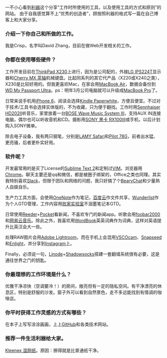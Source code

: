 一不小心看到[利器](http://liqi.io/)这个分享“工作时所使用的工具，以及使用工具的方式和原则”的网站。
由于自我感觉算不上“优秀的创造者”，顾按照利器的格式写一篇在自己博客上和大家分享。

### 介绍一下你自己和所做的工作。

我是Crisp，名字叫David Zhang，目前在做Web开发相关的工作。

### 你都在使用哪些硬件？

工作开发目前在[ThinkPad X230](http://shop.lenovo.com/us/en/laptops/thinkpad/x-series/x230/)上进行，因为是公司配的，外接[LG IPS224T](http://www.lg.com/us/commercial/lcd-computer-monitors/lg-IPS224T-PN)显示器和[Cherry MX 茶轴](http://cherrycorp.com/product/g80-3850-mx-brown-3-0-keyboard/)机械键盘。比起同系列的其它代产品（X220或X240之类），X230是比较好用的。但我更喜欢Mac，在家会用[MacBook Air](http://www.apple.com/macbook-air/)，数据会备份到[WD My Passport Ultra](http://www.wdc.com/cn/products/products.aspx?id=1000)。ps：明年3月公司电脑就可以升级成[MacBook Pro](http://www.apple.com/macbook-pro/)了。

日常来说手机用[iPhone 6](http://www.apple.com/shop/buy-iphone/iphone6)，阅读会选择[Kindle Paperwhite](http://www.amazon.com/Kindle-Paperwhite-Touch-light/dp/B007OZNZG0)，方便且便宜。不过对于技术/工具书会选择实体版的，不为收藏，只为便于翻找。工作时用[Sennhaiser HD202II](http://en-us.sennheiser.com/over-ear-headphones-hd-202)听音乐，家里放着一台[BOSE Wave Music System III](http://www.bose.cn/product.aspx?cid=632)，支持AUX IN连接电脑，偶尔也可以听收音机和CD。摄影用[SONY 黑卡 RX100III](http://www.sonystyle.com.cn/products/cyber-shot/dsc_rx100m3.htm?ssid=sstp01354)或手机，以后计划购入SONY微单。

除去电子设备，我有两只钢笔，分别是[LAMY Safari](http://www.lamy.com/eng/b2c/safari)和[Pilot 78G](http://www.amazon.cn/Pilot-%E7%99%BE%E4%B9%90-FP-78G-M-B-22K%E5%8C%85%E9%87%91%E7%AC%94%E5%B0%96%E9%92%A2%E7%AC%94-M%E5%92%80/dp/B003H06HN4)，前者出水猛、更亮骚，后者更朴实好用。


### 软件呢？

开发最常用的是买了License的[Sublime Text 2](http://www.sublimetext.com/)和定制过[VIM](http://www.vim.org/)。浏览器用[Chrome](https://www.google.com/chrome/)。聊天主要还是qq和微信，都是被圈子绑架的，Office之类也同理。其实我特别喜欢[Slack](https://slack.com/)，但限于团队和网络的问题，我只好搞了个[BearyChat](https://bearychat.com/)和少量熟人自娱自乐。

生产力工具方面，会使用[OneNote](https://www.onenote.com/)作为笔记，[百度云]()作文件共享，[Wunderlist](https://www.wunderlist.com/)作为个人GTD管理，工作内容用[败家实验室](https://item.taobao.com/item.htm?spm=2013.1.0.0.xh6pv4&id=45159521615)不洇墨笔记本GTD。

日常使用[Reeder](http://reederapp.com/)+[Pocket](https://getpocket.com/)看新闻，不喜欢专门的新闻app。听歌会用[foobar2000](https://www.foobar2000.org/)和[网易云音乐](http://music.163.com/)。除此之外，我喜欢用[WordBook](https://itunes.apple.com/us/app/wordbook-english-dictionary/id289694924?mt=8)英英词典作为词典，这样对英语提升比英汉会大一些。

处理RAW图片会用[Adobe Lightroom](https://lightroom.adobe.com/)，而在手机上会混用[VSCOcam](https://vsco.co/vscocam)、[Snapseed](https://itunes.apple.com/us/app/snapseed/id439438619?mt=8)和[Enlight](http://www.enlightapp.com/)，并分享到[Instagram](https://www.instagram.com/)上。

Finally，必须说一句，[Linode](https://www.linode.com/)+[Shadowsocks](https://shadowsocks.org)搭建一套翻墙系统很有必要，这是通往世界之门的钥匙。

### 你最理想的工作环境是什么？

优雅干净凉快（空调要冷！）的房间，敞亮但有一定的隐私空间。有干净漂亮的休息区，特别是舒服的沙发。窗子外可以看到自然景色，走不多远能找到有情调的咖啡店。

### 你平时获得工作灵感的方式有哪些？

在本子上写写涂涂画画，上上[GitHub](https://github.com/)和各类技术网站。

### 推荐一件生活利器给大家。

[Kleenex 湿厕纸](http://www.amazon.cn/%E4%B8%AA%E6%8A%A4%E5%81%A5%E5%BA%B7/dp/B00HCYFCOQ)。原因：擦得就是比普通纸干净。
